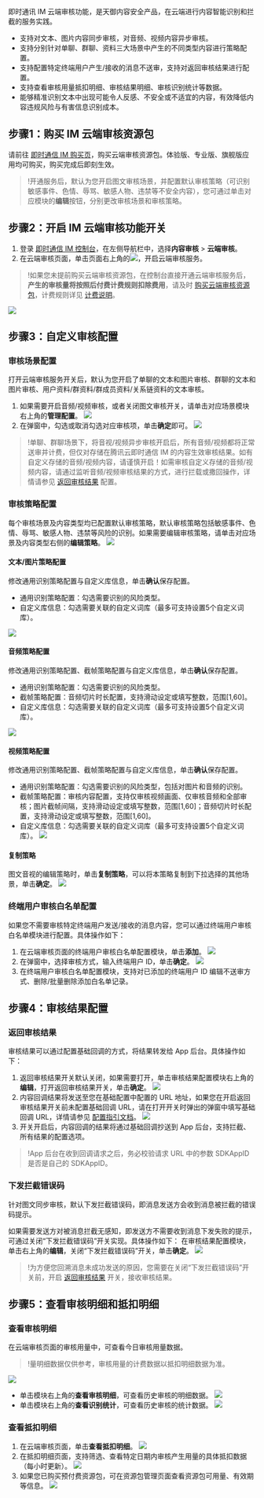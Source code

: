 即时通讯 IM 云端审核功能，是天御内容安全产品，在云端进行内容智能识别和拦截的服务实践。
- 支持对文本、图片内容同步审核，对音频、视频内容异步审核。
- 支持分别针对单聊、群聊、资料三大场景中产生的不同类型内容进行策略配置。
- 支持配置特定终端用户产生/接收的消息不送审，支持对返回审核结果进行配置。
- 支持查看审核用量抵扣明细、审核结果明细、审核识别统计等数据。
- 能够精准识别文本中出现可能令人反感、不安全或不适宜的内容，有效降低内容违规风险与有害信息识别成本。


## 步骤1：购买 IM 云端审核资源包
请前往 [即时通信 IM 购买页](https://buy.cloud.tencent.com/avc?activeId=safe%C2%AEionId=1)，购买云端审核资源包。体验版、专业版、旗舰版应用均可购买，购买完成后即刻生效。
>!开通服务后，默认为您开启图文审核场景，并配置默认审核策略（可识别敏感事件、色情、辱骂、敏感人物、违禁等不安全内容），您可通过单击对应模块的**编辑**按钮，分别更改审核场景和审核策略。
>
## 步骤2：开启 IM 云端审核功能开关
1. 登录 [ 即时通信 IM 控制台](https://console.cloud.tencent.com/im/cloud-audit-setting)，在左侧导航栏中，选择**内容审核** > **云端审核**。
2. 在云端审核页面，单击页面右上角的![](https://qcloudimg.tencent-cloud.cn/raw/c38f504326344e6ce4a292e59c66cbaa.png)，开启云端审核服务。
>!如果您未提前购买云端审核资源包，在控制台直接开通云端审核服务后，**产生的审核量将按照后付费计费规则扣除费用**，请及时 [购买云端审核资源包](https://buy.cloud.tencent.com/avc?activeId=safe%C2%AEionId=1)，计费规则详见 [计费说明](https://cloud.tencent.com/document/product/269/81908#check)。
>
![](https://qcloudimg.tencent-cloud.cn/raw/ecc8b94697c715a95ab423c86883db10.png)


## 步骤3：自定义审核配置
### 审核场景配置
打开云端审核服务开关后，默认为您开启了单聊的文本和图片审核、群聊的文本和图片审核、用户资料/群资料/群成员资料/关系链资料的文本审核。
1. 如果需要开启音频/视频审核，或者关闭图文审核开关，请单击对应场景模块右上角的**管理配置**。
![](https://qcloudimg.tencent-cloud.cn/raw/f266cadb7227c2b33d117fde11999ee3.png)
2. 在弹窗中，勾选或取消勾选对应审核项，单击**确定**即可。
![](https://qcloudimg.tencent-cloud.cn/raw/59e8046999e1cdda3775b903699bf36a.png)
>!单聊、群聊场景下，将音视/视频异步审核开启后，所有音频/视频都将正常送审并计费，但仅对存储在腾讯云即时通信 IM 的内容生效审核结果。如有自定义存储的音频/视频内容，请谨慎开启！如需审核自定义存储的音频/视频内容，请通过监听音频/视频审核结果的方式，进行拦载或撒回操作，详情请参见 [返回审核结果](#fh) 配置。
>

### 审核策略配置
每个审核场景及内容类型均已配置默认审核策略，默认审核策略包括敏感事件、色情、辱骂、敏感人物、违禁等风险的识别。如果需要编辑审核策略，请单击对应场景及内容类型右侧的**编辑策略**。
![](https://qcloudimg.tencent-cloud.cn/raw/eccfa055965128dd805fdc7038992c5d.png)
#### 文本/图片策略配置
修改通用识别策略配置与自定义库信息，单击**确认**保存配置。
- 通用识别策略配置：勾选需要识别的风险类型。
- 自定义库信息：勾选需要关联的自定义词库（最多可支持设置5个自定义词库）。

![](https://qcloudimg.tencent-cloud.cn/raw/8d5484d5a2466ef962603e26584406ef.png)

#### 音频策略配置
修改通用识别策略配置、截帧策略配置与自定义库信息，单击**确认**保存配置。
- 通用识别策略配置：勾选需要识别的风险类型。
- 截帧策略配置：音频切片时长配置，支持滑动设定或填写整数，范围[1,60]。
- 自定义库信息：勾选需要关联的自定义词库（最多可支持设置5个自定义词库）。

![](https://qcloudimg.tencent-cloud.cn/raw/0f579513a91c1ccec2e1acb569832bc9.png)

#### 视频策略配置
修改通用识别策略配置、截帧策略配置与自定义库信息，单击**确认**保存配置。
- 通用识别策略配置：勾选需要识别的风险类型，包括对图片和音频的识别。
- 截帧策略配置：审核内容配置，支持仅审核视频画面、仅审核音频和全部审核；图片截帧间隔，支持滑动设定或填写整数，范围[1,60]；音频切片时长配置，支持滑动设定或填写整数，范围[1,60]。
- 自定义库信息：勾选需要关联的自定义词库（最多可支持设置5个自定义词库）。
![](https://qcloudimg.tencent-cloud.cn/raw/3abe338fded5882606e94040d413ed67.png)

#### 复制策略
图文音视的编辑策略时，单击**复制策略**，可以将本策略复制到下拉选择的其他场景，单击**确定**。
![](https://qcloudimg.tencent-cloud.cn/raw/40f64fb2707a16e69379e3e42b59814e.png)

### 终端用户审核白名单配置
如果您不需要审核特定终端用户发送/接收的消息内容，您可以通过终端用户审核白名单模块进行配置。具体操作如下：
1. 在云端审核页面的终端用户审核白名单配置模块，单击**添加**。
![](https://qcloudimg.tencent-cloud.cn/raw/e4d7feba1cc3016379717d7ff23c5e6c.png)
2. 在弹窗中，选择审核方式，输入终端用户 ID，单击**确定**。
![](https://qcloudimg.tencent-cloud.cn/raw/652361f0dc970fdbd5359fd29f63957e.png)
3. 在终端用户审核白名单配置模块，支持对已添加的终端用户 ID 编辑不送审方式、删除/批量删除添加白名单记录。

## 步骤4：审核结果配置
### 返回审核结果[](id:fh)
审核结果可以通过配置基础回调的方式，将结果转发给 App 后台。具体操作如下：
1. 返回审核结果开关默认关闭，如果需要打开，单击审核结果配置模块右上角的**编辑**，打开返回审核结果开关，单击**确定**。
![](https://qcloudimg.tencent-cloud.cn/raw/22c7cfc866efea59157be24cb1595ec3.png)
2. 内容回调结果将发送至您在基础配置中配置的 URL 地址，如果您在开启返回审核结果开关前未配置基础回调 URL，请在打开开关时弹出的弹窗中填写基础回调 URL，详情请参见 [配置指引文档](https://cloud.tencent.com/document/product/269/32431#.E5.9F.BA.E7.A1.80.E5.9B.9E.E8.B0.83.E9.85.8D.E7.BD.AE)。
![](https://qcloudimg.tencent-cloud.cn/raw/44afe1f940eb438d273d5929ec6e5a3a.png)
3. 开关开启后，内容回调的结果将通过基础回调抄送到 App 后台，支持拦截、所有结果的配置选项。
>!App 后台在收到回调请求之后，务必校验请求 URL 中的参数 SDKAppID 是否是自己的 SDKAppID。
>

### 下发拦截错误码
针对图文同步审核，默认下发拦截错误码，即消息发送方会收到消息被拦截的错误码提示。

如果需要发送方对被消息拦截无感知，即发送方不需要收到消息下发失败的提示，可通过关闭“下发拦截错误码”开关实现。具体操作如下：
在审核结果配置模块，单击右上角的**编辑**，关闭“下发拦截错误码”开关，单击**确定**。
![](https://qcloudimg.tencent-cloud.cn/raw/e3c3cf93e922fac156a49e613f2d20a9.png)
>!为方便您回溯消息未成功发送的原因，您需要在关闭“下发拦截错误码”开关前，开启 [返回审核结果](#fh) 开关，接收审核结果。

## 步骤5：查看审核明细和抵扣明细
### 查看审核明细
在云端审核页面的审核用量中，可查看今日审核用量数据。
>!量明细数据仅供参考，审核用量的计费数据以抵扣明细数据为准。
>
![](https://qcloudimg.tencent-cloud.cn/raw/6b3e1a56e35ac4b1b4eaf1a2f1e35f76.png)
- 单击模块右上角的**查看审核明细**，可查看历史审核的明细数据。
![](https://qcloudimg.tencent-cloud.cn/raw/4e6af5ea853f86a402408358ef5f918c.png)
- 单击模块右上角的**查看识别统计**，可查看历史审核的统计数据。
![](https://qcloudimg.tencent-cloud.cn/raw/d8d8bab810e4698786eeb0f8b5c872de.png)

### 查看抵扣明细
1. 在云端审核页面，单击**查看抵扣明细**。
![](https://qcloudimg.tencent-cloud.cn/raw/e72bb3e25452b1f5e983befae58f78d7.png)
2. 在抵扣明细页面，支持筛选、查看特定日期内审核产生用量的具体抵扣数据（每小时更新）。
![](https://qcloudimg.tencent-cloud.cn/raw/c1a5fbbf781a62e6d9566af956c9d613.png)
3. 如果您已购买预付费资源包，可在资源包管理页面查看资源包可用量、有效期等信息。
![](https://qcloudimg.tencent-cloud.cn/raw/5b653db53eba03c51868ed7ef7633870.png)
